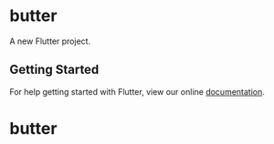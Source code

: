 # butter

A new Flutter project.

## Getting Started

For help getting started with Flutter, view our online
[documentation](http://flutter.io/).
# butter
